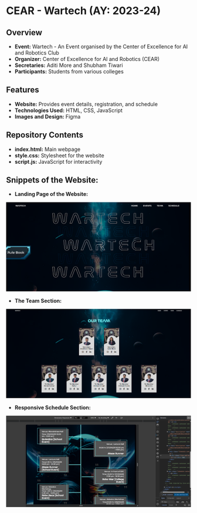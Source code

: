 # CEAR - Wartech (AY: 2023-24)

## Overview

- **Event:** Wartech - An Event organised by the Center of Excellence for AI and Robotics Club
- **Organizer:** Center of Excellence for AI and Robotics (CEAR)
- **Secretaries:** Aditi More and Shubham Tiwari
- **Participants:** Students from various colleges

## Features

- **Website:** Provides event details, registration, and schedule
- **Technologies Used:** HTML, CSS, JavaScript
- **Images and Design:** Figma

## Repository Contents

- **index.html:** Main webpage
- **style.css:** Stylesheet for the website
- **script.js:** JavaScript for interactivity

## Snippets of the Website:

- **Landing Page of the Website:**

![Landing Page](Pg-1.png)

- **The Team Section:**
  
![The Team Section](Pg-2.png)

- **Responsive Schedule Section:**
  
![Schedule Section](Pg-3.png)
